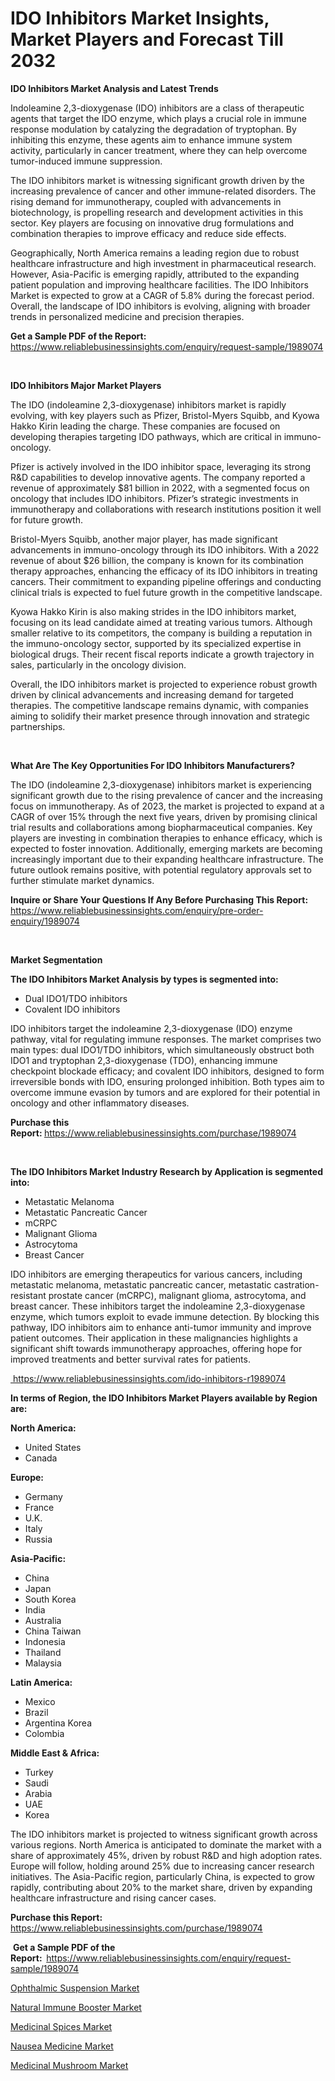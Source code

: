 <p><h1>IDO Inhibitors Market Insights, Market Players and Forecast Till 2032</h1></p><p><strong>IDO Inhibitors Market Analysis and Latest Trends</strong></p>
<p><p>Indoleamine 2,3-dioxygenase (IDO) inhibitors are a class of therapeutic agents that target the IDO enzyme, which plays a crucial role in immune response modulation by catalyzing the degradation of tryptophan. By inhibiting this enzyme, these agents aim to enhance immune system activity, particularly in cancer treatment, where they can help overcome tumor-induced immune suppression. </p><p>The IDO inhibitors market is witnessing significant growth driven by the increasing prevalence of cancer and other immune-related disorders. The rising demand for immunotherapy, coupled with advancements in biotechnology, is propelling research and development activities in this sector. Key players are focusing on innovative drug formulations and combination therapies to improve efficacy and reduce side effects.</p><p>Geographically, North America remains a leading region due to robust healthcare infrastructure and high investment in pharmaceutical research. However, Asia-Pacific is emerging rapidly, attributed to the expanding patient population and improving healthcare facilities. The IDO Inhibitors Market is expected to grow at a CAGR of 5.8% during the forecast period. Overall, the landscape of IDO inhibitors is evolving, aligning with broader trends in personalized medicine and precision therapies.</p></p>
<p><strong>Get a Sample PDF of the Report:&nbsp;</strong> <a href="https://www.reliablebusinessinsights.com/enquiry/request-sample/1989074?utm_campaign=1121&utm_medium=2&utm_source=Github&utm_content=ia&utm_term=08032025&utm_id=ido-inhibitors">https://www.reliablebusinessinsights.com/enquiry/request-sample/1989074</a></p>
<p>&nbsp;</p>
<p><strong>IDO Inhibitors Major Market Players</strong></p>
<p><p>The IDO (indoleamine 2,3-dioxygenase) inhibitors market is rapidly evolving, with key players such as Pfizer, Bristol-Myers Squibb, and Kyowa Hakko Kirin leading the charge. These companies are focused on developing therapies targeting IDO pathways, which are critical in immuno-oncology.</p><p>Pfizer is actively involved in the IDO inhibitor space, leveraging its strong R&D capabilities to develop innovative agents. The company reported a revenue of approximately $81 billion in 2022, with a segmented focus on oncology that includes IDO inhibitors. Pfizer’s strategic investments in immunotherapy and collaborations with research institutions position it well for future growth.</p><p>Bristol-Myers Squibb, another major player, has made significant advancements in immuno-oncology through its IDO inhibitors. With a 2022 revenue of about $26 billion, the company is known for its combination therapy approaches, enhancing the efficacy of its IDO inhibitors in treating cancers. Their commitment to expanding pipeline offerings and conducting clinical trials is expected to fuel future growth in the competitive landscape.</p><p>Kyowa Hakko Kirin is also making strides in the IDO inhibitors market, focusing on its lead candidate aimed at treating various tumors. Although smaller relative to its competitors, the company is building a reputation in the immuno-oncology sector, supported by its specialized expertise in biological drugs. Their recent fiscal reports indicate a growth trajectory in sales, particularly in the oncology division.</p><p>Overall, the IDO inhibitors market is projected to experience robust growth driven by clinical advancements and increasing demand for targeted therapies. The competitive landscape remains dynamic, with companies aiming to solidify their market presence through innovation and strategic partnerships.</p></p>
<p>&nbsp;</p>
<p><strong>What Are The Key Opportunities For IDO Inhibitors Manufacturers?</strong></p>
<p><p>The IDO (indoleamine 2,3-dioxygenase) inhibitors market is experiencing significant growth due to the rising prevalence of cancer and the increasing focus on immunotherapy. As of 2023, the market is projected to expand at a CAGR of over 15% through the next five years, driven by promising clinical trial results and collaborations among biopharmaceutical companies. Key players are investing in combination therapies to enhance efficacy, which is expected to foster innovation. Additionally, emerging markets are becoming increasingly important due to their expanding healthcare infrastructure. The future outlook remains positive, with potential regulatory approvals set to further stimulate market dynamics.</p></p>
<p><strong>Inquire or Share Your Questions If Any Before Purchasing This Report:</strong> <a href="https://www.reliablebusinessinsights.com/enquiry/pre-order-enquiry/1989074?utm_campaign=1121&utm_medium=2&utm_source=Github&utm_content=ia&utm_term=08032025&utm_id=ido-inhibitors">https://www.reliablebusinessinsights.com/enquiry/pre-order-enquiry/1989074</a></p>
<p>&nbsp;</p>
<p><strong>Market Segmentation</strong></p>
<p><strong>The IDO Inhibitors Market Analysis by types is segmented into:</strong></p>
<p><ul><li>Dual IDO1/TDO inhibitors</li><li>Covalent IDO inhibitors</li></ul></p>
<p><p>IDO inhibitors target the indoleamine 2,3-dioxygenase (IDO) enzyme pathway, vital for regulating immune responses. The market comprises two main types: dual IDO1/TDO inhibitors, which simultaneously obstruct both IDO1 and tryptophan 2,3-dioxygenase (TDO), enhancing immune checkpoint blockade efficacy; and covalent IDO inhibitors, designed to form irreversible bonds with IDO, ensuring prolonged inhibition. Both types aim to overcome immune evasion by tumors and are explored for their potential in oncology and other inflammatory diseases.</p></p>
<p><strong>Purchase this Report:&nbsp;</strong><a href="https://www.reliablebusinessinsights.com/purchase/1989074?utm_campaign=1121&utm_medium=2&utm_source=Github&utm_content=ia&utm_term=08032025&utm_id=ido-inhibitors">https://www.reliablebusinessinsights.com/purchase/1989074</a></p>
<p>&nbsp;</p>
<p><strong>The IDO Inhibitors Market Industry Research by Application is segmented into:</strong></p>
<p><ul><li>Metastatic Melanoma</li><li>Metastatic Pancreatic Cancer</li><li>mCRPC</li><li>Malignant Glioma</li><li>Astrocytoma</li><li>Breast Cancer</li></ul></p>
<p><p>IDO inhibitors are emerging therapeutics for various cancers, including metastatic melanoma, metastatic pancreatic cancer, metastatic castration-resistant prostate cancer (mCRPC), malignant glioma, astrocytoma, and breast cancer. These inhibitors target the indoleamine 2,3-dioxygenase enzyme, which tumors exploit to evade immune detection. By blocking this pathway, IDO inhibitors aim to enhance anti-tumor immunity and improve patient outcomes. Their application in these malignancies highlights a significant shift towards immunotherapy approaches, offering hope for improved treatments and better survival rates for patients.</p></p>
<p><a href="https://www.reliablebusinessinsights.com/ido-inhibitors-r1989074?utm_campaign=1121&utm_medium=2&utm_source=Github&utm_content=ia&utm_term=08032025&utm_id=ido-inhibitors">&nbsp;https://www.reliablebusinessinsights.com/ido-inhibitors-r1989074</a></p>
<p><strong>In terms of Region, the IDO Inhibitors Market Players available by Region are:</strong></p>
<p>
    <p> <strong> North America: </strong>
        <ul>
            <li>United States</li>
            <li>Canada</li>
        </ul>
        </p> 
    <p> <strong> Europe: </strong>
        <ul>
            <li>Germany</li>
            <li>France</li>
            <li>U.K.</li>
            <li>Italy</li>
            <li>Russia</li>
        </ul>
        </p> 
    <p> <strong> Asia-Pacific: </strong>
        <ul>
            <li>China</li>
            <li>Japan</li>
            <li>South Korea</li>
            <li>India</li>
            <li>Australia</li>
            <li>China Taiwan</li>
            <li>Indonesia</li>
            <li>Thailand</li>
            <li>Malaysia</li>
        </ul>
        </p> 
    <p> <strong> Latin America: </strong>
        <ul>
            <li>Mexico</li>
            <li>Brazil</li>
            <li>Argentina Korea</li>
            <li>Colombia</li>
        </ul>
        </p> 
    <p> <strong> Middle East & Africa: </strong>
        <ul>
            <li>Turkey</li>
            <li>Saudi</li>
            <li>Arabia</li>
            <li>UAE</li>
            <li>Korea</li>
        </ul>
    </p>
    </p>
<p><p>The IDO inhibitors market is projected to witness significant growth across various regions. North America is anticipated to dominate the market with a share of approximately 45%, driven by robust R&D and high adoption rates. Europe will follow, holding around 25% due to increasing cancer research initiatives. The Asia-Pacific region, particularly China, is expected to grow rapidly, contributing about 20% to the market share, driven by expanding healthcare infrastructure and rising cancer cases.</p></p>
<p><strong>Purchase this Report: </strong><a href="https://www.reliablebusinessinsights.com/purchase/1989074?utm_campaign=1121&utm_medium=2&utm_source=Github&utm_content=ia&utm_term=08032025&utm_id=ido-inhibitors">https://www.reliablebusinessinsights.com/purchase/1989074</a></p>
<p>&nbsp;<strong>Get a Sample PDF of the Report:&nbsp;&nbsp;</strong><a href="https://www.reliablebusinessinsights.com/enquiry/request-sample/1989074?utm_campaign=1121&utm_medium=2&utm_source=Github&utm_content=ia&utm_term=08032025&utm_id=ido-inhibitors">https://www.reliablebusinessinsights.com/enquiry/request-sample/1989074</a></p>
<p><strong></strong></p>
<p><p><a href="https://github.com/spineamosa0e/Market-Research-Report-List-1/blob/main/ophthalmic-suspension-market.md?utm_campaign=1121&utm_medium=2&utm_source=Github&utm_content=ia&utm_term=08032025&utm_id=ido-inhibitors">Ophthalmic Suspension Market</a></p><p><a href="https://github.com/dumanelina6v/Market-Research-Report-List-1/blob/main/natural-immune-booster-market.md?utm_campaign=1121&utm_medium=2&utm_source=Github&utm_content=ia&utm_term=08032025&utm_id=ido-inhibitors">Natural Immune Booster Market</a></p><p><a href="https://github.com/khifzaba/Market-Research-Report-List-1/blob/main/medicinal-spices-market.md?utm_campaign=1121&utm_medium=2&utm_source=Github&utm_content=ia&utm_term=08032025&utm_id=ido-inhibitors">Medicinal Spices Market</a></p><p><a href="https://github.com/dekamrapinq1/Market-Research-Report-List-1/blob/main/nausea-medicine-market.md?utm_campaign=1121&utm_medium=2&utm_source=Github&utm_content=ia&utm_term=08032025&utm_id=ido-inhibitors">Nausea Medicine Market</a></p><p><a href="https://github.com/welfmimon/Market-Research-Report-List-1/blob/main/medicinal-mushroom-market.md?utm_campaign=1121&utm_medium=2&utm_source=Github&utm_content=ia&utm_term=08032025&utm_id=ido-inhibitors">Medicinal Mushroom Market</a></p></p>